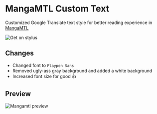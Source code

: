 # MangaMTL Custom Text
Customized Google Translate text style for better reading experience in [MangaMTL](https://mangamtl.com/)

![Get on stylus](https://img.shields.io/badge/Get%20On%20Stylus-152030?style=for-the-badge&logo=stylus&logoColor=white)

## Changes
- Changed font to `Playpen Sans`
- Removed ugly-ass gray background and added a white background
- Increased font size for good 👍

## Preview
![Mangamtl preview](https://github.com/Itz-fork/MangaMTL-Userstyle/assets/77770753/4b758e18-a418-45a9-9ce6-d53250c538da)
